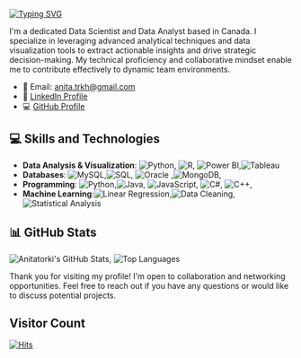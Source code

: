 [![Typing SVG](https://readme-typing-svg.demolab.com?font=Fira+Code&pause=1000&color=312EAB&random=false&width=435&lines=Hello%2C+I'm+Anita+Torki)](https://git.io/typing-svg)

I'm a dedicated Data Scientist and Data Analyst based in Canada. I specialize in leveraging advanced analytical techniques and data visualization tools to extract actionable insights and drive strategic decision-making. My technical proficiency and collaborative mindset enable me to contribute effectively to dynamic team environments.

- 📧 Email: [anita.trkh@gmail.com](mailto:anita.trkh@gmail.com)
- 💼 [LinkedIn Profile](https://www.linkedin.com/in/anita-torki/)
- 💻 [GitHub Profile](https://github.com/Anitatorki)

## 💻 Skills and Technologies

- **Data Analysis & Visualization**: ![Python](https://img.shields.io/badge/-Python-3776AB?style=flat&logo=python&logoColor=white), ![R](https://img.shields.io/badge/-R-276DC3?style=flat&logo=r&logoColor=white), ![Power BI](https://img.shields.io/badge/-Power_BI-F2C811?style=flat&logo=powerbi&logoColor=white),![Tableau](https://img.shields.io/badge/-Tableau-E97627?style=flat&logo=Tableau&logoColor=white)
- **Databases**: ![MySQL](https://img.shields.io/badge/-MySQL-005C84?style=flat&logo=mysql&logoColor=white),![SQL](https://img.shields.io/badge/-SQL-CC2927?style=flat&logo=microsoftsqlserver&logoColor=white), ![Oracle](https://img.shields.io/badge/Oracle-F80000?style=flat&logo=oracle&logoColor=white)
,![MongoDB](https://img.shields.io/badge/-MongoDB-47A248?style=flat&logo=mongodb&logoColor=white),
- **Programming**: ![Python](https://img.shields.io/badge/-Python-3776AB?style=flat&logo=python&logoColor=white),![Java](https://img.shields.io/badge/-Java-007396?style=flat&logo=java&logoColor=white), ![JavaScript](https://img.shields.io/badge/-JavaScript-F7DF1E?style=flat&logo=javascript&logoColor=white), ![C#](https://img.shields.io/badge/-C%23-239120?style=flat&logo=c-sharp&logoColor=white),
![C++](https://img.shields.io/badge/-C++-00599C?style=flat&logo=cplusplus&logoColor=white),
- **Machine Learning**:![Linear Regression](https://img.shields.io/badge/-Linear_Regression-007ACC?style=flat),![Data Cleaning](https://img.shields.io/badge/-Data_Cleaning-009DFF?style=flat), ![Statistical Analysis](https://img.shields.io/badge/-Statistical_Analysis-8E44AD?style=flat)

## 📊 GitHub Stats

![Anitatorki's GitHub Stats](https://github-readme-stats.vercel.app/api?username=Anitatorki&show_icons=true&theme=default), ![Top Languages](https://github-readme-stats.vercel.app/api/top-langs/?username=Anitatorki&layout=compact&theme=default)


Thank you for visiting my profile! I'm open to collaboration and networking opportunities. Feel free to reach out if you have any questions or would like to discuss potential projects.

## Visitor Count

[![Hits](https://hits.seeyoufarm.com/api/count/incr/badge.svg?url=https%3A%2F%2Fgithub.com%2FAnitatorki&count_bg=%23070166&title_bg=%23ABADB6&icon=github.svg&icon_color=%23001372&title=Visitor+count&edge_flat=false)](https://hits.seeyoufarm.com)
